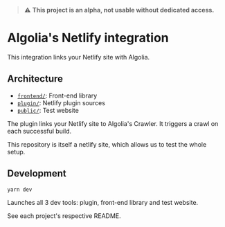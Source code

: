 > ⚠️ **This project is an alpha, not usable without dedicated access.**

# Algolia's Netlify integration

This integration links your Netlify site with Algolia.

## Architecture

- [`frontend/`](./frontend/): Front-end library
- [`plugin/`](./plugin/): Netlify plugin sources
- [`public/`](./public/): Test website

The plugin links your Netlify site to Algolia's Crawler.
It triggers a crawl on each successful build.

This repository is itself a netlify site, which allows us to test the whole setup.

## Development

```sh
yarn dev
```

Launches all 3 dev tools: plugin, front-end library and test website.

See each project's respective README.

